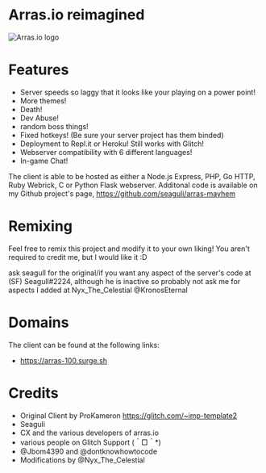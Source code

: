 # Arras.io reimagined

![Arras.io logo](https://user-images.githubusercontent.com/99846877/164053744-57e8d283-b0f3-4c9a-897b-3f5f11c2298a.png)

# Features

- Server speeds so laggy that it looks like your playing on a power point!
- More themes!
- Death!
- Dev Abuse!
- random boss things!
- Fixed hotkeys! (Be sure your server project has them binded)
- Deployment to Repl.it or Heroku! Still works with Glitch!
- Webserver compatibility with 6 different languages!
- In-game Chat!

The client is able to be hosted as either a Node.js Express, PHP, Go HTTP, Ruby Webrick, C or Python Flask webserver.
Additonal code is available on my Github project's page, <https://github.com/seaguli/arras-mayhem>

# Remixing

Feel free to remix this project and modify it to your own liking! You aren't required to credit me, but I would like it :D


ask seagull for the original/if you want any aspect of the server's code at (SF) Seagull#2224, although he is inactive so probably not
ask me for aspects I added at Nyx_The_Celestial @KronosEternal

# Domains

The client can be found at the following links:

- <https://arras-100.surge.sh>

# Credits

- Original Client by ProKameron
  <https://glitch.com/~imp-template2>
- Seaguli
- CX and the various developers of arras.io
- various people on Glitch Support (＾□＾*)
- @Jbom4390 and @dontknowhowtocode
- Modifications by @Nyx_The_Celestial
